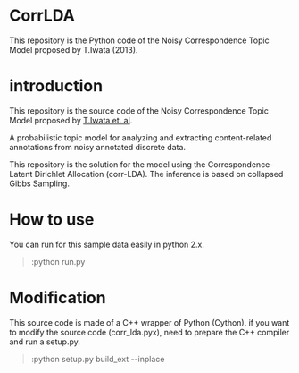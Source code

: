 # CorrLDA
This repository is the Python code of the Noisy Correspondence Topic Model proposed by T.Iwata (2013).

# introduction
This repository is the source code of the Noisy Correspondence Topic Model proposed by [T.Iwata et. al](http://ieeexplore.ieee.org/xpl/login.jsp?tp=&arnumber=6193102&url=http%3A%2F%2Fieeexplore.ieee.org%2Fiel5%2F69%2F6517838%2F06193102.pdf%3Farnumber%3D6193102).

A probabilistic topic model for analyzing and extracting content-related annotations from noisy annotated discrete data. 

This repository is the solution for the model using the Correspondence-Latent Dirichlet Allocation (corr-LDA).
The inference is based on collapsed Gibbs Sampling.

# How to use
You can run for this sample data easily in python 2.x.

> :python run.py

# Modification
This source code is made of a C++ wrapper of Python (Cython).
if you want to modify the source code (corr_lda.pyx), need to prepare the C++ compiler and run a setup.py.

> :python setup.py build_ext --inplace
